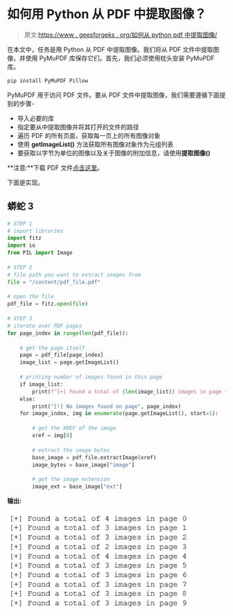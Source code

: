 # 如何用 Python 从 PDF 中提取图像？

> 原文:[https://www . geesforgeks . org/如何从 python pdf 中提取图像/](https://www.geeksforgeeks.org/how-to-extract-images-from-pdf-in-python/)

在本文中，任务是用 Python 从 PDF 中提取图像。我们将从 PDF 文件中提取图像，并使用 PyMuPDF 库保存它们。首先，我们必须使用枕头安装 PyMuPDF 库。

```py
pip install PyMuPDF Pillow
```

PyMuPDF 用于访问 PDF 文件。要从 PDF 文件中提取图像，我们需要遵循下面提到的步骤-

*   导入必要的库
*   指定要从中提取图像并将其打开的文件的路径
*   遍历 PDF 的所有页面，获取每一页上的所有图像对象
*   使用 **getImageList()** 方法获取所有图像对象作为元组列表
*   要获取以字节为单位的图像以及关于图像的附加信息，请使用**提取图像()**

**注意:**下载 PDF 文件[点击这里](http://zsi.tech.us.edu.pl/~nowak/bien/BIEN_introduction.pdf)。

下面是实现。

## 蟒蛇 3

```py
# STEP 1
# import libraries
import fitz
import io
from PIL import Image

# STEP 2
# file path you want to extract images from
file = "/content/pdf_file.pdf"

# open the file
pdf_file = fitz.open(file)

# STEP 3
# iterate over PDF pages
for page_index in range(len(pdf_file)):

    # get the page itself
    page = pdf_file[page_index]
    image_list = page.getImageList()

    # printing number of images found in this page
    if image_list:
        print(f"[+] Found a total of {len(image_list)} images in page {page_index}")
    else:
        print("[!] No images found on page", page_index)
    for image_index, img in enumerate(page.getImageList(), start=1):

        # get the XREF of the image
        xref = img[0]

        # extract the image bytes
        base_image = pdf_file.extractImage(xref)
        image_bytes = base_image["image"]

        # get the image extension
        image_ext = base_image["ext"]
```

**输出:**

![](img/d635fdc5c40341f1e1b322be9f2b6278.png)